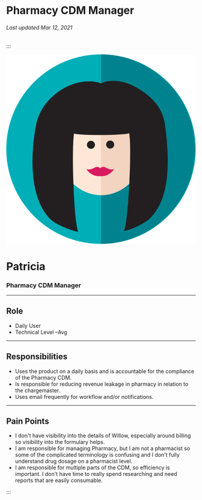 # Pharmacy CDM Manager

###### Last updated Mar 12, 2021

:::

<div class="persona-header">

![Avatar Image](./assets/avatars/avatar4.svg)

<div>

# Patricia

### Pharmacy CDM Manager

</div>

</div>

---

## Role

-   Daily User
-   Technical Level –Avg

---

## Responsibilities

-   Uses the product on a daily basis and is accountable for the compliance of the Pharmacy CDM.
-   Is responsible for reducing revenue leakage in pharmacy in relation to the chargemaster.
-   Uses email frequently for workflow and/or notifications.

---

## Pain Points

-   I don't have visibility into the details of Willow, especially around billing so visibility into the formulary helps.
-   I am responsible for managing Pharmacy, but I am not a pharmacist so some of the complicated terminology is confusing and I don't fully understand drug dosage on a pharmacist level.
-   I am responsible for multiple parts of the CDM, so efficiency is important. I don't have time to really spend researching and need reports that are easily consumable.

:::

